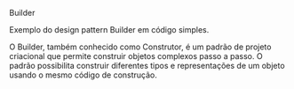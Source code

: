 Builder

Exemplo do design pattern Builder em código simples.

O Builder, também conhecido como Construtor,
é um padrão de projeto criacional que permite
construir objetos complexos passo a passo.
O padrão possibilita construir diferentes tipos e representações de um objeto usando o mesmo código de construção.